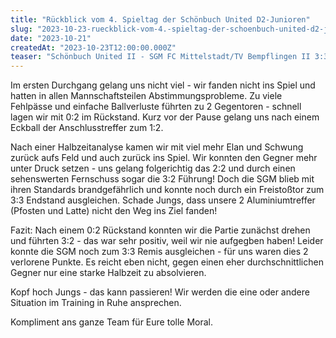 ```yaml
---
title: "Rückblick vom 4. Spieltag der Schönbuch United D2-Junioren"
slug: "2023-10-23-rueckblick-vom-4.-spieltag-der-schoenbuch-united-d2-junioren"
date: "2023-10-21"
createdAt: "2023-10-23T12:00:00.000Z"
teaser: "Schönbuch United II - SGM FC Mittelstadt/TV Bempflingen II 3:3 (1:2)"
---
```

Im ersten Durchgang gelang uns nicht viel - wir fanden nicht ins Spiel und hatten in allen Mannschaftsteilen Abstimmungsprobleme. Zu viele Fehlpässe und einfache Ballverluste führten zu 2 Gegentoren - schnell lagen wir mit 0:2 im Rückstand. Kurz vor der Pause gelang uns nach einem Eckball der Anschlusstreffer zum 1:2.

Nach einer Halbzeitanalyse kamen wir mit viel mehr Elan und Schwung zurück aufs Feld und auch zurück ins Spiel. Wir konnten den Gegner mehr unter Druck setzen - uns gelang folgerichtig das 2:2 und durch einen sehenswerten Fernschuss sogar die 3:2 Führung! Doch die SGM blieb mit ihren Standards brandgefährlich und konnte noch durch ein Freistoßtor zum 3:3 Endstand ausgleichen. Schade Jungs, dass unsere 2 Aluminiumtreffer (Pfosten und Latte) nicht den Weg ins Ziel fanden!

Fazit: Nach einem 0:2 Rückstand konnten wir die Partie zunächst drehen und führten 3:2 - das war sehr positiv, weil wir nie aufgegben haben! Leider konnte die SGM noch zum 3:3 Remis ausgleichen - für uns waren dies 2 verlorene Punkte. Es reicht eben nicht, gegen einen eher durchschnittlichen Gegner nur eine starke Halbzeit zu absolvieren.

Kopf hoch Jungs - das kann passieren! Wir werden die eine oder andere Situation im Training in Ruhe ansprechen.

Kompliment ans ganze Team für Eure tolle Moral.
